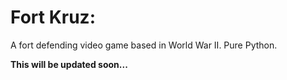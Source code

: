 # Fort Kruz: 
A fort defending video game based in World War II. Pure Python.

**This will be updated soon...**
